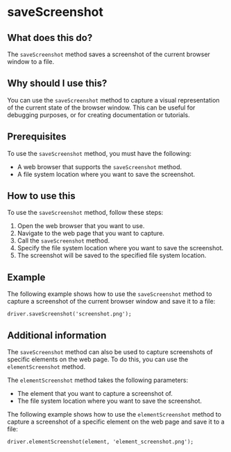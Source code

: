 
  
   # **saveScreenshot**

## What does this do?

The `saveScreenshot` method saves a screenshot of the current browser window to a file.

## Why should I use this?

You can use the `saveScreenshot` method to capture a visual representation of the current state of the browser window. This can be useful for debugging purposes, or for creating documentation or tutorials.

## Prerequisites

To use the `saveScreenshot` method, you must have the following:

* A web browser that supports the `saveScreenshot` method.
* A file system location where you want to save the screenshot.

## How to use this

To use the `saveScreenshot` method, follow these steps:

1. Open the web browser that you want to use.
2. Navigate to the web page that you want to capture.
3. Call the `saveScreenshot` method.
4. Specify the file system location where you want to save the screenshot.
5. The screenshot will be saved to the specified file system location.

## Example

The following example shows how to use the `saveScreenshot` method to capture a screenshot of the current browser window and save it to a file:

```
driver.saveScreenshot('screenshot.png');
```

## Additional information

The `saveScreenshot` method can also be used to capture screenshots of specific elements on the web page. To do this, you can use the `elementScreenshot` method.

The `elementScreenshot` method takes the following parameters:

* The element that you want to capture a screenshot of.
* The file system location where you want to save the screenshot.

The following example shows how to use the `elementScreenshot` method to capture a screenshot of a specific element on the web page and save it to a file:

```
driver.elementScreenshot(element, 'element_screenshot.png');
```
  
  